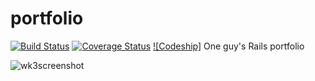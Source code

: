 portfolio
=========
[![Build Status](https://travis-ci.org/jonfaulkenberry/portfolio.png?branch=master)](https://travis-ci.org/jonfaulkenberry/portfolio)
[![Coverage Status](https://coveralls.io/repos/jonfaulkenberry/portfolio/badge.png)](https://coveralls.io/r/jonfaulkenberry/portfolio)
[![Codeship]](https://www.codeship.io/projects/a2096370-823e-0131-9d4e-36899b34a261/status)
One guy's Rails portfolio

![wk3screenshot](https://raw.github.com/jonfaulkenberry/portfolio/master/screenshots/week_three_screenshot.png)
